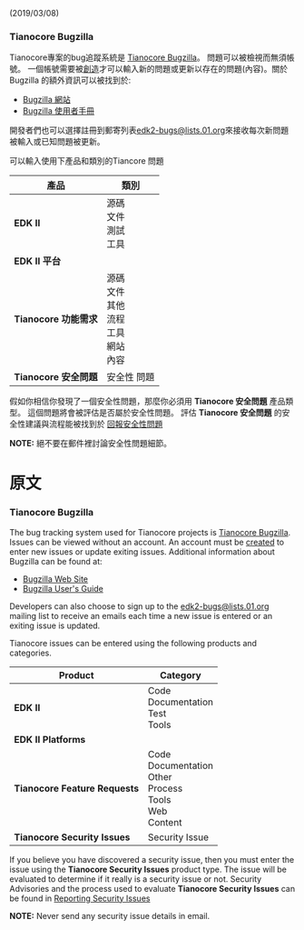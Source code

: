 <!-- [[Category:Defect Tracking]] -->
(2019/03/08)

### Tianocore Bugzilla

Tianocore專案的bug追蹤系統是 [Tianocore Bugzilla](https://bugzilla.tianocore.org)。 問題可以被檢視而無須帳號。 一個帳號需要被[創造](https://bugzilla.tianocore.org/createaccount.cgi)才可以輸入新的問題或更新以存在的問題(內容)。關於Bugzilla 的額外資訊可以被找到於:
* [Bugzilla 網站](https://www.bugzilla.org/)
* [Bugzilla 使用者手冊](https://bugzilla.readthedocs.io/en/5.0/using/index.html)

開發者們也可以選擇註冊到郵寄列表[edk2-bugs@lists.01.org](https://lists.01.org/mailman/listinfo/edk2-bugs)來接收每次新問題被輸入或已知問題被更新。

可以輸入使用下產品和類別的Tiancore 問題

| 產品                            | 類別                                               |
|--------------------------------|----------------------------------------------------|
| **EDK II**                     | 源碼<br/> 文件<br/> 測試<br/> 工具<br/>              |
| **EDK II 平台**                 |                                                    |
| **Tianocore 功能需求**          | 源碼<br/> 文件<br/> 其他<br/> 流程<br/> 工具<br/> 網站<br/> 內容<br/> |
| **Tianocore 安全問題**          | 安全性 問題                                         |

假如你相信你發現了一個安全性問題，那麼你必須用 **Tianocore 安全問題** 產品類型。 這個問題將會被評估是否屬於安全性問題。 評估 **Tianocore 安全問題** 的安全性建議與流程能被找到於 [回報安全性問題](Reporting-Security-Issues "wikilink")

**NOTE:** 絕不要在郵件裡討論安全性問題細節。

# 原文

### Tianocore Bugzilla

The bug tracking system used for Tianocore projects is [Tianocore Bugzilla](https://bugzilla.tianocore.org).  Issues can be viewed without an account.  An account must be [created](https://bugzilla.tianocore.org/createaccount.cgi) to enter new issues or update exiting issues.  Additional information about Bugzilla can be found at:
* [Bugzilla Web Site](https://www.bugzilla.org/)
* [Bugzilla User's Guide](https://bugzilla.readthedocs.io/en/5.0/using/index.html)

Developers can also choose to sign up to the [edk2-bugs@lists.01.org](https://lists.01.org/mailman/listinfo/edk2-bugs) mailing list to receive an emails each time a new issue is entered or an exiting issue is updated.

Tianocore issues can be entered using the following products and categories.

| Product                        | Category                                           |
|--------------------------------|----------------------------------------------------|
| **EDK II**                     | Code<br/> Documentation<br/> Test<br/> Tools<br/>  |
| **EDK II Platforms**           |                                                    |
| **Tianocore Feature Requests** | Code<br/> Documentation<br/> Other<br/> Process<br/> Tools<br/> Web<br/> Content<br/> |
| **Tianocore Security Issues**  | Security Issue                                     |

If you believe you have discovered a security issue, then you must enter the issue using the **Tianocore Security Issues** product type.  The issue will be evaluated to determine if it really is a security issue or not.  Security Advisories and the process used to evaluate **Tianocore Security Issues** can be found in [Reporting Security Issues](Reporting-Security-Issues "wikilink")

**NOTE:** Never send any security issue details in email.
